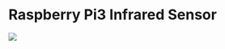 # Raspberry Pi3 Infrared Sensor  

<img src=https://github.com/RubensZimbres/Repo-2019/blob/master/Raspberry-Infrared/infrared.png>
